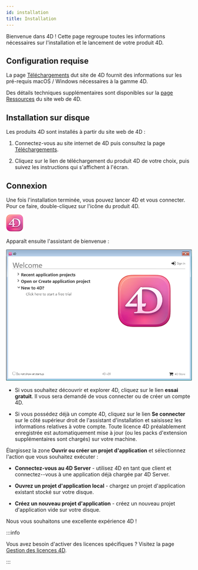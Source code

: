 ```yaml
---
id: installation
title: Installation
---
```


Bienvenue dans 4D ! Cette page regroupe toutes les informations nécessaires sur l'installation et le lancement de votre produit 4D.


## Configuration requise

La page [Téléchargements](https://us.4d.com/product-download) dut site de 4D fournit des informations sur les pré-requis macOS / Windows nécessaires à la gamme 4D.

Des détails techniques supplémentaires sont disponibles sur la [page Ressources](https://us.4d.com/resources/feature-release) du site web de 4D.


## Installation sur disque

Les produits 4D sont installés à partir du site web de 4D :

1. Connectez-vous au site internet de 4D puis consultez la page [Téléchargements](https://us.4d.com/product-download).

2. Cliquez sur le lien de téléchargement du produit 4D de votre choix, puis suivez les instructions qui s'affichent à l'écran.


## Connexion

Une fois l'installation terminée, vous pouvez lancer 4D et vous connecter. Pour ce faire, double-cliquez sur l'icône du produit 4D.

![](../assets/en/getStart/logo4d.png)

Apparaît ensuite l'assistant de bienvenue :

![](../assets/en/getStart/welcome2.png)

- Si vous souhaitez découvrir et explorer 4D, cliquez sur le lien **essai gratuit**. Il vous sera demandé de vous connecter ou de créer un compte 4D.

- Si vous possédez déjà un compte 4D, cliquez sur le lien **Se connecter** sur le côté supérieur droit de l'assistant d'installation et saisissez les informations relatives à votre compte. Toute licence 4D préalablement enregistrée est automatiquement mise à jour (ou les packs d'extension supplémentaires sont chargés) sur votre machine.

Élargissez la zone **Ouvrir ou créer un projet d'application** et sélectionnez l'action que vous souhaitez exécuter :

- **Connectez-vous au 4D Server** - utilisez 4D en tant que client et connectez--vous à une application déjà chargée par 4D Server.

- **Ouvrez un projet d'application local** - chargez un projet d'application existant stocké sur votre disque.

- **Créez un nouveau projet d'application** - créez un nouveau projet d'application vide sur votre disque.

Nous vous souhaitons une excellente expérience 4D !


:::info

Vous avez besoin d'activer des licences spécifiques ? Visitez la page [Gestion des licences 4D](../Admin/licenses.md).

:::